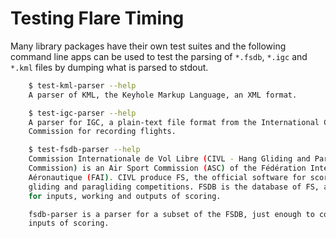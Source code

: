 # Testing Flare Timing

Many library packages have their own test suites and the following command line
apps can be used to test the parsing of `*.fsdb`, `*.igc` and `*.kml` files by
dumping what is parsed to stdout.

```bash
    $ test-kml-parser --help
    A parser of KML, the Keyhole Markup Language, an XML format.

    $ test-igc-parser --help
    A parser for IGC, a plain-text file format from the International Gliding
    Commission for recording flights.

    $ test-fsdb-parser --help
    Commission Internationale de Vol Libre (CIVL - Hang Gliding and Paragliding
    Commission) is an Air Sport Commission (ASC) of the Fédération Internationale
    Aéronautique (FAI). CIVL produce FS, the official software for scoring hang
    gliding and paragliding competitions. FSDB is the database of FS, an XML format
    for inputs, working and outputs of scoring.

    fsdb-parser is a parser for a subset of the FSDB, just enough to cover the
    inputs of scoring.
```
